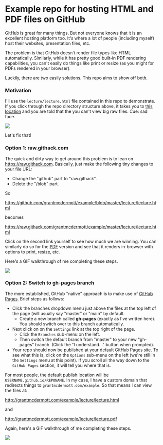 # Example repo for hosting HTML and PDF files on GitHub

GitHub is great for many things. But not everyone knows that it is an excellent hosting platform too. 
It's where a lot of people (including myself) host their websites, presentation files, etc.

The problem is that GitHub doesn't render file types like HTML automatically. Similarly, while it has 
pretty good built-in PDF rendering capabilities, you can't easily do things like print or resize (as
you might for PDFs rendered in your browser).

Luckily, there are two easily solutions. This repo aims to show off both.

### Motivation

I'll use the `lecture/lecture.html` file contained in this repo to demonstrate. If you click through
the repo directory structure above, it takes you to 
[this location](https://github.com/grantmcdermott/example/blob/master/lecture/lecture.html) and you
are told that the you can't view big raw files. Cue: sad face. 

![](example-01.gif)

Let's fix that!

### Option 1: raw.githack.com

The quick and dirty way to get around this problem is to lean on https://raw.githack.com. Basically,
just make the following tiny changes to your file URL:

- Change the "github" part to "raw.githack".
- Delete the "/blob" part.

So 

https://github.com/grantmcdermott/example/blob/master/lecture/lecture.html

becomes

https://raw.githack.com/grantmcdermott/example/master/lecture/lecture.html

Click on the second link yourself to see how much we are winning. You can similarly do so for the 
[PDF](https://raw.githack.com/grantmcdermott/example/master/lecture/lecture.pdf) version and see that
it renders in-browser with options to print, resize, etc.

Here's a GIF walkthrough of me completing these steps.

![](example-02.gif)

### Option 2: Switch to gh-pages branch

The more established, GitHub "native" approach is to make use of [GitHub Pages](https://pages.github.com/).
Brief steps as follows:

- Click the branches dropdown menu just above the files at the top left of the page (will usually say
"master" or "main" by default.
  - Create a new branch called **gh-pages** (exactly as I've written here). You should switch over to
  this branch automatically.
- Next click on on the `Settings` link at the top right of the page.
  - Click the `Branches` sub-menu on the left.
  - Then switch the default branch from "master" to your new "gh-pages" branch. (Click the "I 
  understand..." button when prompted).
- Your repo should now be published at your default GitHub Pages site. To see what this is, click on
the `Options` sub-menu on the left (we're still in the `Settings` menu at this point). If you scroll
all the way down to the `GitHub Pages` section, it will tell you where that is.

For most people, the default publish location will be `USERNAME.github.io/REPONAME`. In my case, I
have a custom domain that redirects things to `grantmcdermott.com/example`. So that means I can 
view the files at:

http://grantmcdermott.com/example/lecture/lecture.html

and

http://grantmcdermott.com/example/lecture/lecture.pdf

Again, here's a GIF walkthrough of me completing these steps.

![](example-03.gif)
